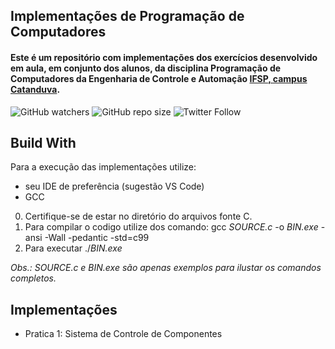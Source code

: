 ## Implementações de Programação de Computadores

#### Este é um repositório com implementações dos exercícios desenvolvido em aula, em conjunto dos alunos, da disciplina Programação de Computadores da Engenharia de Controle e Automação   [IFSP, campus Catanduva](https://ctd.ifsp.edu.br/). 

![GitHub watchers](https://img.shields.io/github/watchers/flaviol-souza/eng-pc?style=social)
![GitHub repo size](https://img.shields.io/github/repo-size/flaviol-souza/eng-pc)
![Twitter Follow](https://img.shields.io/twitter/follow/flaviolsouza?style=social)

## Build With
Para a execução das implementações utilize: 
* seu IDE de preferência (sugestão VS Code)
* GCC

0. Certifique-se de estar no diretório do arquivos fonte C.
1. Para compilar o codigo utilize dos comando: gcc _SOURCE.c_ -o _BIN.exe_ -ansi -Wall -pedantic -std=c99
2. Para executar ./_BIN.exe_

_Obs.: SOURCE.c e BIN.exe são apenas exemplos para ilustar os comandos completos._

## Implementações 
* Pratica 1: Sistema de Controle de Componentes